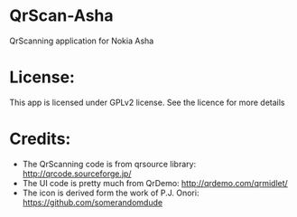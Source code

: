 QrScan-Asha
===========

QrScanning application for Nokia Asha

License:
===========
This app is licensed under GPLv2 license. See the licence for more details

Credits:
===========
* The QrScanning code is from qrsource library: http://qrcode.sourceforge.jp/
* The UI code is pretty much from QrDemo: http://qrdemo.com/qrmidlet/
* The icon is derived form the work of P.J. Onori: https://github.com/somerandomdude